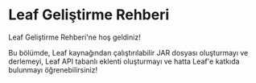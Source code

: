 # Leaf Geliştirme Rehberi

Leaf Geliştirme Rehberi'ne hoş geldiniz!

Bu bölümde, Leaf kaynağından çalıştırılabilir JAR dosyası oluşturmayı ve derlemeyi, Leaf API tabanlı eklenti oluşturmayı ve hatta Leaf'e katkıda bulunmayı öğrenebilirsiniz!
